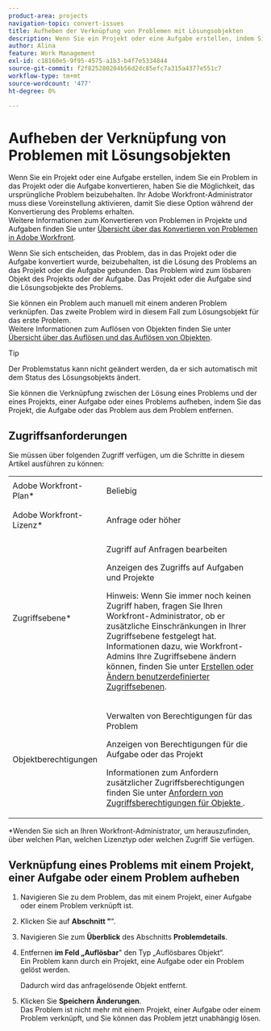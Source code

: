 ```yaml
---
product-area: projects
navigation-topic: convert-issues
title: Aufheben der Verknüpfung von Problemen mit Lösungsobjekten
description: Wenn Sie ein Projekt oder eine Aufgabe erstellen, indem Sie ein Problem in das Projekt oder die Aufgabe konvertieren, haben Sie die Möglichkeit, das ursprüngliche Problem beizubehalten. Ihr Adobe Workfront-Administrator muss diese Voreinstellung aktivieren, damit Sie diese Option während der Konvertierung des Problems erhalten. Weitere Informationen zum Konvertieren von Problemen in Projekte und Aufgaben finden Sie unter Übersicht über das Konvertieren von Problemen in Adobe Workfront.
author: Alina
feature: Work Management
exl-id: c18160e5-9f95-4575-a1b3-b4f7e5334844
source-git-commit: f2f825280204b56d2dc85efc7a315a4377e551c7
workflow-type: tm+mt
source-wordcount: '477'
ht-degree: 0%

---
```


# Aufheben der Verknüpfung von Problemen mit Lösungsobjekten

Wenn Sie ein Projekt oder eine Aufgabe erstellen, indem Sie ein Problem in das Projekt oder die Aufgabe konvertieren, haben Sie die Möglichkeit, das ursprüngliche Problem beizubehalten. Ihr Adobe Workfront-Administrator muss diese Voreinstellung aktivieren, damit Sie diese Option während der Konvertierung des Problems erhalten.\
Weitere Informationen zum Konvertieren von Problemen in Projekte und Aufgaben finden Sie unter [Übersicht über das Konvertieren von Problemen in Adobe Workfront](../../../manage-work/issues/convert-issues/convert-issues.md).

Wenn Sie sich entscheiden, das Problem, das in das Projekt oder die Aufgabe konvertiert wurde, beizubehalten, ist die Lösung des Problems an das Projekt oder die Aufgabe gebunden. Das Problem wird zum lösbaren Objekt des Projekts oder der Aufgabe. Das Projekt oder die Aufgabe sind die Lösungsobjekte des Problems.

Sie können ein Problem auch manuell mit einem anderen Problem verknüpfen. Das zweite Problem wird in diesem Fall zum Lösungsobjekt für das erste Problem.\
Weitere Informationen zum Auflösen von Objekten finden Sie unter [Übersicht über das Auflösen und das Auflösen von Objekten](../../../manage-work/issues/convert-issues/resolving-and-resolvable-objects.md).

>[!TIP]
>
>Der Problemstatus kann nicht geändert werden, da er sich automatisch mit dem Status des Lösungsobjekts ändert.

Sie können die Verknüpfung zwischen der Lösung eines Problems und der eines Projekts, einer Aufgabe oder eines Problems aufheben, indem Sie das Projekt, die Aufgabe oder das Problem aus dem Problem entfernen.

## Zugriffsanforderungen

Sie müssen über folgenden Zugriff verfügen, um die Schritte in diesem Artikel ausführen zu können:

<table style="table-layout:auto"> 
 <col> 
 <col> 
 <tbody> 
  <tr> 
   <td role="rowheader">Adobe Workfront-Plan*</td> 
   <td> <p>Beliebig</p> </td> 
  </tr> 
  <tr> 
   <td role="rowheader">Adobe Workfront-Lizenz*</td> 
   <td> <p>Anfrage oder höher</p> </td> 
  </tr> 
  <tr> 
   <td role="rowheader">Zugriffsebene*</td> 
   <td> <p>Zugriff auf Anfragen bearbeiten</p> <p>Anzeigen des Zugriffs auf Aufgaben und Projekte</p> <p>Hinweis: Wenn Sie immer noch keinen Zugriff haben, fragen Sie Ihren Workfront-Administrator, ob er zusätzliche Einschränkungen in Ihrer Zugriffsebene festgelegt hat. Informationen dazu, wie Workfront-Admins Ihre Zugriffsebene ändern können, finden Sie unter <a href="../../../administration-and-setup/add-users/configure-and-grant-access/create-modify-access-levels.md" class="MCXref xref">Erstellen oder Ändern benutzerdefinierter Zugriffsebenen</a>.</p> </td> 
  </tr> 
  <tr> 
   <td role="rowheader">Objektberechtigungen</td> 
   <td> <p>Verwalten von Berechtigungen für das Problem</p> <p>Anzeigen von Berechtigungen für die Aufgabe oder das Projekt</p> <p>Informationen zum Anfordern zusätzlicher Zugriffsberechtigungen finden Sie unter <a href="../../../workfront-basics/grant-and-request-access-to-objects/request-access.md" class="MCXref xref">Anfordern von Zugriffsberechtigungen für Objekte </a>.</p> </td> 
  </tr> 
 </tbody> 
</table>

&#42;Wenden Sie sich an Ihren Workfront-Administrator, um herauszufinden, über welchen Plan, welchen Lizenztyp oder welchen Zugriff Sie verfügen.

## Verknüpfung eines Problems mit einem Projekt, einer Aufgabe oder einem Problem aufheben

1. Navigieren Sie zu dem Problem, das mit einem Projekt, einer Aufgabe oder einem Problem verknüpft ist.
1. Klicken Sie auf **Abschnitt &quot;**&quot;.
1. Navigieren Sie zum **Überblick** des Abschnitts **Problemdetails**.
1. Entfernen **im Feld „Auflösbar**&quot; den Typ „Auflösbares Objekt“.\
   Ein Problem kann durch ein Projekt, eine Aufgabe oder ein Problem gelöst werden.

   Dadurch wird das anfragelösende Objekt entfernt.

1. Klicken Sie **Speichern** **Änderungen**.\
   Das Problem ist nicht mehr mit einem Projekt, einer Aufgabe oder einem Problem verknüpft, und Sie können das Problem jetzt unabhängig lösen.

